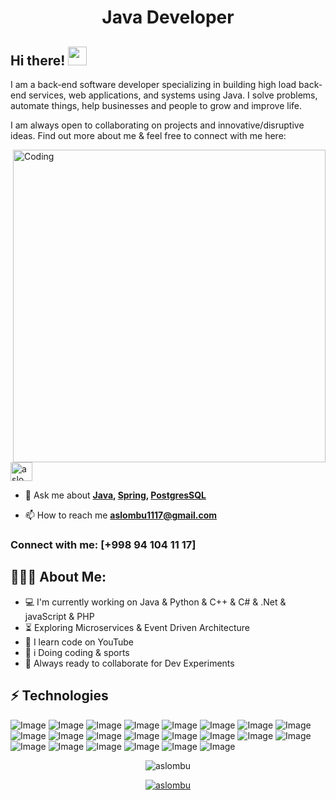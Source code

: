 <h1 align="center">Java Developer</h1>

## Hi there! <img src="https://raw.githubusercontent.com/aemmadi/aemmadi/master/wave.gif" width="30px">

I am a back-end software developer specializing in building high load back-end services, web applications, and systems using Java. I solve problems, automate things, help businesses and people to grow and improve life. </br>

I am always open to collaborating on projects and innovative/disruptive ideas. Find out more about me & feel free to connect with me here:

<img align="right" alt="Coding" width="500" src="https://i.pinimg.com/originals/81/17/8b/81178b47a8598f0c81c4799f2cdd4057.gif">

<p align="left">
  
  <a href="https://t.me/aslombu" target="blank"><img align="center" src="https://cdn-icons-png.flaticon.com/128/2111/2111646.png" alt="aslombu" height="30" width="35" /></a>

<p align="left">


- 💬 Ask me about   **[Java](https://www.java.com/en),  [Spring](https://spring.io),  [PostgresSQL](https://www.postgresql.org)**

- 📫 How to reach me   **aslombu1117@gmail.com**

<h3 align="left">Connect with me:    [+998 94 104 11 17]  </h3>
  
<h2 align="left">👨🏻‍💻 About Me:</h2>

- :computer: I'm currently working on Java & Python & C++ & C# & .Net & javaScript & PHP
- :hourglass_flowing_sand:  Exploring Microservices & Event Driven Architecture
- :triangular_flag_on_post: I learn code on YouTube
- :muscle: i Doing coding & sports
- :rocket: Always ready to collaborate for Dev Experiments

## ⚡️ Technologies

![Image](https://img.shields.io/badge/Laravel-FF2D20?style=for-the-badge&logo=laravel&logoColor=white)
![Image](https://img.shields.io/badge/php-777BB4?style=for-the-badge&logo=php&logoColor=white)
![Image](https://img.shields.io/badge/MySQL-005C84?style=for-the-badge&logo=mysql&logoColor=white)
![Image](https://img.shields.io/badge/PostgreSQL-316192?style=for-the-badge&logo=postgresql&logoColor=white)
![Image](https://img.shields.io/badge/Linux-FCC624?style=for-the-badge&logo=linux&logoColor=black)
![Image](https://img.shields.io/badge/Git-F05032?style=for-the-badge&logo=git&logoColor=white)
![Image](https://img.shields.io/badge/-HTML5-E34F26?style=for-the-badge&logo=html5&logoColor=white)
![Image](https://img.shields.io/badge/-CSS3-1572B6?style=for-the-badge&logo=css3)
![Image](https://img.shields.io/badge/C%2B%2B-00599C?style=for-the-badge&logo=c%2B%2B&logoColor=white)
![Image](https://img.shields.io/badge/OpenJDK-ED8B00?style=for-the-badge&logo=openjdk&logoColor=white)
![Image](https://img.shields.io/badge/json-5E5C5C?style=for-the-badge&logo=json&logoColor=white)
![Image](https://img.shields.io/badge/Microsoft_Office-D83B01?style=for-the-badge&logo=microsoft-office&logoColor=white)
![Image](https://img.shields.io/badge/Microsoft_Excel-217346?style=for-the-badge&logo=microsoft-excel&logoColor=white)
![Image](https://img.shields.io/badge/Microsoft_PowerPoint-B7472A?style=for-the-badge&logo=microsoft-powerpoint&logoColor=white)
![Image](https://img.shields.io/badge/Microsoft_Word-2B579A?style=for-the-badge&logo=microsoft-word&logoColor=white)
![Image](https://img.shields.io/badge/Kubuntu-0079C1?style=for-the-badge&logo=kubuntu&logoColor=white)
![Image](https://img.shields.io/badge/manjaro-35BF5C?style=for-the-badge&logo=manjaro&logoColor=white)
![Image](https://img.shields.io/badge/Ubuntu-E95420?style=for-the-badge&logo=ubuntu&logoColor=white)
![Image](https://img.shields.io/badge/Windows-0078D6?style=for-the-badge&logo=windows&logoColor=white)
![Image](https://img.shields.io/badge/GitLab-330F63?style=for-the-badge&logo=gitlab&logoColor=white)
![Image](https://img.shields.io/badge/powershell-5391FE?style=for-the-badge&logo=powershell&logoColor=white)
![Image](https://img.shields.io/badge/windows%20terminal-4D4D4D?style=for-the-badge&logo=windows%20terminal&logoColor=white)



<p align="center"> <img src="https://github-readme-stats.vercel.app/api?username=aslombu&show_icons=true&theme=gotham" alt="aslombu" />

<p align="center"> <a href="https://github.com/ryo-ma/github-profile-trophy"><img src="https://github-profile-trophy.vercel.app/?username=aslombu&theme=onestar&row=1&margin-w=15&margin-h=15&no-bg=true" alt="aslombu" /></a> </p>
